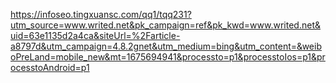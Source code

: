 https://infoseo.tingxuansc.com/qq1/tqq231?utm_source=www.writed.net&pk_campaign=ref&pk_kwd=www.writed.net&uid=63e1135d2a4ca&siteUrl=%2Farticle-a8797d&utm_campaign=4.8.2gnet&utm_medium=bing&utm_content=&weiboPreLand=mobile_new&mt=1675694941&processto=p1&processtoIos=p1&processtoAndroid=p1
